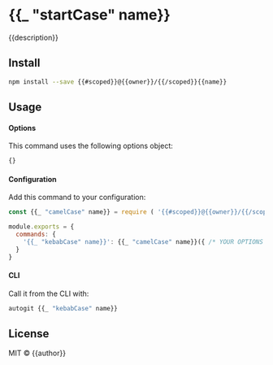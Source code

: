 # {{_ "startCase" name}}

{{description}}

## Install

```sh
npm install --save {{#scoped}}@{{owner}}/{{/scoped}}{{name}}
```

## Usage

#### Options

This command uses the following options object:

```js
{}
```

#### Configuration

Add this command to your configuration:

```js
const {{_ "camelCase" name}} = require ( '{{#scoped}}@{{owner}}/{{/scoped}}{{name}}' );

module.exports = {
  commands: {
    '{{_ "kebabCase" name}}': {{_ "camelCase" name}}({ /* YOUR OPTIONS */ })
  }
}
```

#### CLI

Call it from the CLI with:

```sh
autogit {{_ "kebabCase" name}}
```

## License

MIT © {{author}}
